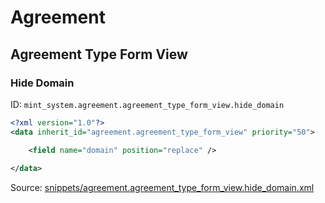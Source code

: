 # Agreement
## Agreement Type Form View  
### Hide Domain  
ID: `mint_system.agreement.agreement_type_form_view.hide_domain`  
```xml
<?xml version="1.0"?>
<data inherit_id="agreement.agreement_type_form_view" priority="50">

    <field name="domain" position="replace" />
    
</data>
```
Source: [snippets/agreement.agreement_type_form_view.hide_domain.xml](https://github.com/Mint-System/Odoo-Build/tree/14.0/snippets/agreement.agreement_type_form_view.hide_domain.xml)

